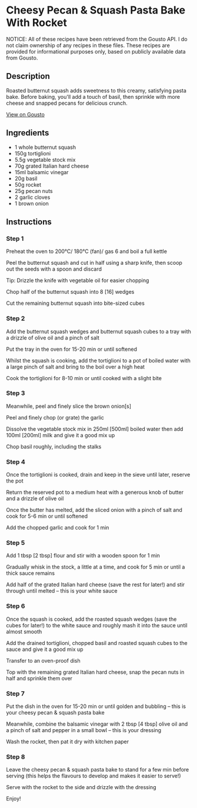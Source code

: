 # Cheesy Pecan & Squash Pasta Bake With Rocket

NOTICE: All of these recipes have been retrieved from the Gousto API. I do not claim ownership of any recipes in these files. These recipes are provided for informational purposes only, based on publicly available data from Gousto.

## Description

Roasted butternut squash adds sweetness to this creamy, satisfying pasta bake. Before baking, you'll add a touch of basil, then sprinkle with more cheese and snapped pecans for delicious crunch. 

[View on Gousto](https://www.gousto.co.uk/recipes/cookbook/cheesy-pecan-squash-pasta-bake-with-rocket)

## Ingredients

- 1 whole butternut squash
- 150g tortiglioni
- 5.5g vegetable stock mix
- 70g grated Italian hard cheese
- 15ml balsamic vinegar
- 20g basil
- 50g rocket
- 25g pecan nuts
- 2 garlic cloves
- 1 brown onion

## Instructions


### Step 1

Preheat the oven to 200°C/ 180°C (fan)/ gas 6 and boil a full kettle

Peel the butternut squash and cut in half using a sharp knife, then scoop out the seeds with a spoon and discard

Tip: Drizzle the knife with vegetable oil for easier chopping

Chop half of the butternut squash into 8 <span class="text-danger">[16]</span> wedges

Cut the remaining butternut squash into bite-sized cubes


### Step 2

Add the butternut squash wedges and butternut squash cubes to a tray with a drizzle of olive oil and a pinch of salt

Put the tray in the oven for 15-20 min or until softened

Whilst the squash is cooking, add the tortiglioni to a pot of boiled water with a large pinch of salt and bring to the boil over a high heat

Cook the tortiglioni for 8-10 min or until cooked with a slight bite


### Step 3

Meanwhile, peel and finely slice the brown onion<span class="text-danger">[s]</span>

Peel and finely chop (or grate) the garlic

Dissolve the vegetable stock mix in 250ml<span class="text-danger"> [500ml] </span>boiled water then add 100ml<span class="text-danger"> [200ml]</span> milk and give it a good mix up

Chop basil roughly, including the stalks


### Step 4

Once the tortiglioni is cooked, drain and keep in the sieve until later, reserve the pot

Return the reserved pot to a medium heat with a generous knob of butter and a drizzle of olive oil

Once the butter has melted, add the sliced onion with a pinch of salt and cook for 5-6 min or until softened

Add the chopped garlic and cook for 1 min


### Step 5

Add 1 tbsp<span class="text-danger"> [2 tbsp]</span> flour and stir with a wooden spoon for 1 min

Gradually whisk in the stock, a little at a time, and cook for 5 min or until a thick sauce remains

Add half of the grated Italian hard cheese (save the rest for later!) and stir through until melted – this is your white sauce


### Step 6

Once the squash is cooked, add the roasted squash wedges (save the cubes for later!) to the white sauce and roughly mash it into the sauce until almost smooth

Add the drained tortiglioni, chopped basil and roasted squash cubes to the sauce and give it a good mix up

Transfer to an oven-proof dish

Top with the remaining grated Italian hard cheese, snap the pecan nuts in half and sprinkle them over


### Step 7

Put the dish in the oven for 15-20 min or until golden and bubbling – this is your cheesy pecan & squash pasta bake

Meanwhile, combine the balsamic vinegar with 2 tbsp <span class="text-danger">[4 tbsp] </span>olive oil and a pinch of salt and pepper in a small bowl – this is your dressing

Wash the rocket, then pat it dry with kitchen paper

### Step 8

Leave the cheesy pecan & squash pasta bake to stand for a few min before serving (this helps the flavours to develop and makes it easier to serve!)

Serve with the rocket to the side and drizzle with the dressing

Enjoy!

